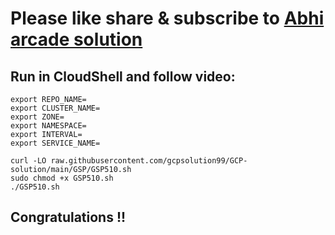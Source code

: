 # Please like share & subscribe to [Abhi arcade solution](http://www.youtube.com/@Abhi_Arcade_Solution)

## Run in CloudShell and follow video:

```
export REPO_NAME=
export CLUSTER_NAME=
export ZONE=
export NAMESPACE=
export INTERVAL=
export SERVICE_NAME=
```

```
curl -LO raw.githubusercontent.com/gcpsolution99/GCP-solution/main/GSP/GSP510.sh
sudo chmod +x GSP510.sh
./GSP510.sh
```


## Congratulations !!
